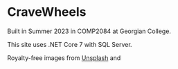 <h1>CraveWheels</h1>
<p>Built in Summer 2023 in COMP2084 at Georgian College.</p>
<p>This site uses .NET Core 7 with SQL Server.</p>
<p>Royalty-free images from <a href="https://unsplash.com" target="_blank">Unsplash</a> and 
<a href="https://pixabay.com" target="_blank>Pixabay</a>.</p>
